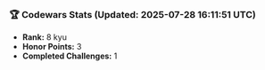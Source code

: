 ### 🏆 Codewars Stats (Updated: 2025-07-28 16:11:51 UTC)

- **Rank:** 8 kyu
- **Honor Points:** 3
- **Completed Challenges:** 1
